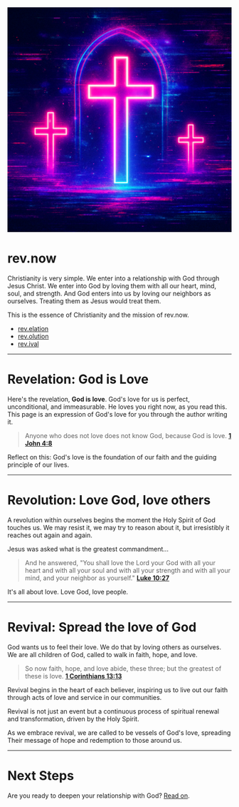 <div id="intro-image">
  <img id="crosses" src="/assets/crosses.png" alt="Revival Now Crosses Image" />
  <div id="rebuke-container">
    <p id="rebuke"></p>
  </div>
</div>

# rev.now

Christianity is very simple. We enter into a relationship with God through
Jesus Christ. We enter into God by loving them with all our heart, mind, soul,
and strength. And God enters into us by loving our neighbors as ourselves.
Treating them as Jesus would treat them.

This is the essence of Christianity and the mission of rev.now.

- [rev.elation](#revelation-god-is-love)
- [rev.olution](#revolution-love-god-love-others)
- [rev.ival](#revival-spread-the-love-of-god)

---

# Revelation: God is Love

Here's the revelation, **God is love**. God's love for us is perfect,
unconditional, and immeasurable. He loves you right now, as you read this. This
page is an expression of God's love for you through the author writing it.

> Anyone who does not love does not know God, because God is love. **[1 John 4:8](https://www.biblegateway.com/passage/?search=1John4:8&version=ESV)**

Reflect on this: God's love is the foundation of our faith and the guiding principle of our lives.

---

# Revolution: Love God, love others

A revolution within ourselves begins the moment the Holy Spirit of God touches us. We may resist it, we may try to reason about it, but irresistibly it reaches out again and again.

Jesus was asked what is the greatest commandment...

> And he answered, "You shall love the Lord your God with all your heart and
> with all your soul and with all your strength and with all your mind,
> and your neighbor as yourself." **[Luke 10:27](https://www.biblegateway.com/passage/?search=Luke10:27&version=ESV)**

It's all about love. Love God, love people.

---

# Revival: Spread the love of God

God wants us to feel their love. We do that by loving others as ourselves. We
are all children of God, called to walk in faith, hope, and love.

> So now faith, hope, and love abide, these three; but the greatest of these is love. **[1 Corinthians 13:13](https://www.biblegateway.com/passage/?search=1Corinthians13:13&version=ESV)**

Revival begins in the heart of each believer, inspiring us to live out our faith through acts of love and service in our communities.

Revival is not just an event but a continuous process of spiritual renewal and transformation, driven by the Holy Spirit.

As we embrace revival, we are called to be vessels of God's love, spreading Their message of hope and redemption to those around us.

---

# Next Steps

Are you ready to deepen your relationship with God? [Read on](/next-steps.html).
